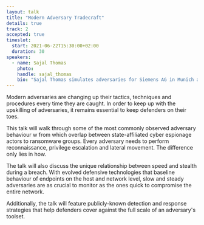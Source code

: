 ```yaml
---
layout: talk
title: "Modern Adversary Tradecraft"
details: true
track: 2
accepted: true
timeslot:
  start: 2021-06-22T15:30:00+02:00
  duration: 30
speakers: 
  - name: Sajal Thomas
    photo: 
    handle: sajal_thomas
    bio: "Sajal Thomas simulates adversaries for Siemens AG in Munich and formerly for FireEye/Mandiant. Sajal has helped secure companies ranging from financial instutions to cryptocurrency exchanges to state-run railway networks to multinational conglomerates across the world."
---
```


Modern adversaries are changing up their tactics, techniques and procedures every time they are caught.
In order to keep up with the upskilling of adversaries, it remains essential to keep defenders on their toes.

This talk will walk through some of the most commonly observed adversary behaviour w from which overlap between state-affiliated cyber espionage actors to ransomware groups.
Every adversary needs to perform reconnaissance, privilege escalation and lateral movement.
The difference only lies in how.

The talk will also discuss the unique relationship between speed and stealth during a breach.
With evolved defensive technologies that baseline behaviour of endpoints on the host and network level, slow and steady adversaries are as crucial to monitor as the ones quick to compromise the entire network.

Additionally, the talk will feature publicly-known detection and response strategies that help defenders cover against the full scale of an adversary's toolset.